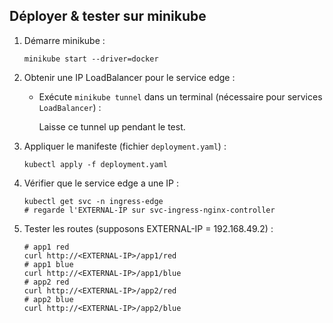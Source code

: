 ## Déployer & tester sur **minikube**

1. Démarre minikube :
   ```
   minikube start --driver=docker
   ```

2. Obtenir une IP LoadBalancer pour le service edge :
    * Exécute `minikube tunnel` dans un terminal (nécessaire pour services `LoadBalancer`) :

      Laisse ce tunnel up pendant le test.

3. Appliquer le manifeste (fichier `deployment.yaml`) :
   ```
   kubectl apply -f deployment.yaml
   ```

4. Vérifier que le service edge a une IP :
   ```
   kubectl get svc -n ingress-edge
   # regarde l'EXTERNAL-IP sur svc-ingress-nginx-controller
   ```

5. Tester les routes (supposons EXTERNAL-IP = 192.168.49.2) :
   ```
   # app1 red
   curl http://<EXTERNAL-IP>/app1/red
   # app1 blue
   curl http://<EXTERNAL-IP>/app1/blue
   # app2 red
   curl http://<EXTERNAL-IP>/app2/red
   # app2 blue
   curl http://<EXTERNAL-IP>/app2/blue
   ```
